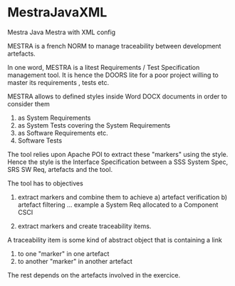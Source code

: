 # MestraJavaXML
Mestra Java Mestra with XML config

MESTRA is a french NORM to manage traceability between development artefacts.

In one word, MESTRA is a litest Requirements / Test Specification management tool.
It is hence the DOORS lite for a poor project willing to master its requirements , tests etc.

MESTRA allows to defined styles inside Word DOCX documents in order to consider them
1) as System Requirements
2) as System Tests covering the System Requirements
3) as Software Requirements etc.
4) Software Tests

The tool relies upon Apache POI to extract these "markers" using the style.
Hence the style is the Interface Specification between a SSS System Spec, SRS SW Req, artefacts and the tool.

The tool has to objectives
1) extract markers and combine them to achieve 
     a) artefact verification 
     b) artefact filtering ... example a System Req allocated to a Component CSCI
     
2) extract markers and create traceability items.

A traceability item is some kind of abstract object that is containing a link 
1) to one "marker" in one artefact
2) to another "marker" in another artefact

The rest depends on the artefacts involved in the exercice.
